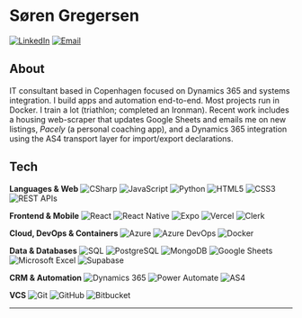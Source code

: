 # Søren Gregersen

[![LinkedIn](https://img.shields.io/badge/-SørenAarhusGregersen-0A66C2?style=flat-square&logo=linkedin&logoColor=white)](https://www.linkedin.com/in/sorenaarhusgregersen/)
[![Email](https://img.shields.io/badge/-grgrsn97@gmail.com-c14438?style=flat-square&logo=gmail&logoColor=white)](mailto:grgrsn97@gmail.com)

## About
IT consultant based in Copenhagen focused on Dynamics 365 and systems integration. I build apps and automation end-to-end. Most projects run in Docker. I train a lot (triathlon; completed an Ironman). Recent work includes a housing web-scraper that updates Google Sheets and emails me on new listings, *Pacely* (a personal coaching app), and a Dynamics 365 integration using the AS4 transport layer for import/export declarations.

## Tech

**Languages & Web**
![CSharp](https://img.shields.io/badge/C%23-239120?style=flat-square&logo=c-sharp&logoColor=white)
![JavaScript](https://img.shields.io/badge/JavaScript-F7DF1E?style=flat-square&logo=javascript&logoColor=000)
![Python](https://img.shields.io/badge/Python-3776AB?style=flat-square&logo=python&logoColor=white)
![HTML5](https://img.shields.io/badge/HTML5-E34F26?style=flat-square&logo=html5&logoColor=white)
![CSS3](https://img.shields.io/badge/CSS3-1572B6?style=flat-square&logo=css3&logoColor=white)
![REST APIs](https://img.shields.io/badge/REST%20APIs-FF6C37?style=flat-square&logo=postman&logoColor=white)

**Frontend & Mobile**
![React](https://img.shields.io/badge/React-61DAFB?style=flat-square&logo=react&logoColor=000)
![React Native](https://img.shields.io/badge/React%20Native-61DAFB?style=flat-square&logo=react&logoColor=000)
![Expo](https://img.shields.io/badge/Expo-000000?style=flat-square&logo=expo&logoColor=white)
![Vercel](https://img.shields.io/badge/Vercel-000000?style=flat-square&logo=vercel&logoColor=white)
![Clerk](https://img.shields.io/badge/Clerk-000000?style=flat-square&logo=clerk&logoColor=white)

**Cloud, DevOps & Containers**
![Azure](https://img.shields.io/badge/Azure-0078D4?style=flat-square&logo=microsoft-azure&logoColor=white)
![Azure DevOps](https://img.shields.io/badge/Azure%20DevOps-0078D7?style=flat-square&logo=azure-devops&logoColor=white)
![Docker](https://img.shields.io/badge/Docker-2496ED?style=flat-square&logo=docker&logoColor=white)

**Data & Databases**
![SQL](https://img.shields.io/badge/SQL-4479A1?style=flat-square&logo=mysql&logoColor=white)
![PostgreSQL](https://img.shields.io/badge/PostgreSQL-336791?style=flat-square&logo=postgresql&logoColor=white)
![MongoDB](https://img.shields.io/badge/MongoDB-47A248?style=flat-square&logo=mongodb&logoColor=white)
![Google Sheets](https://img.shields.io/badge/Google%20Sheets-34A853?style=flat-square&logo=googlesheets&logoColor=white)
![Microsoft Excel](https://img.shields.io/badge/Microsoft_Excel-217346?style=flat-square&logo=microsoft-excel&logoColor=white)
![Supabase](https://img.shields.io/badge/Supabase-3FCF8E?style=flat-square&logo=supabase&logoColor=white)

**CRM & Automation**
![Dynamics 365](https://img.shields.io/badge/Dynamics%20365-002050?style=flat-square&logo=microsoft-dynamics-365&logoColor=white)
![Power Automate](https://img.shields.io/badge/Power%20Automate-0066FF?style=flat-square&logo=power-automate&logoColor=white)
![AS4](https://img.shields.io/badge/AS4-003366?style=flat-square&logoColor=white)

**VCS**
![Git](https://img.shields.io/badge/Git-F05032?style=flat-square&logo=git&logoColor=white)
![GitHub](https://img.shields.io/badge/GitHub-181717?style=flat-square&logo=github&logoColor=white)
![Bitbucket](https://img.shields.io/badge/Bitbucket-0052CC?style=flat-square&logo=bitbucket&logoColor=white)

---
